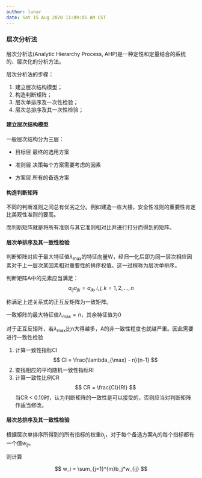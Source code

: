 ```yaml
---
author: lunar
date: Sat 15 Aug 2020 11:09:05 AM CST
---
```


### 层次分析法

层次分析法(Analytic Hierarchy Process, AHP)是一种定性和定量结合的系统的、层次化的分析方法。

层次分析法的步骤：

1. 建立层次结构模型；
2. 构造判断矩阵；
3. 层次单排序及一次性检验；
4. 层次总排序及其一次性检验；

#### 建立层次结构模型

一般层次结构分为三层：
- 目标层
最终的选用方案

- 准则层
决策每个方案需要考虑的因素

- 方案层
所有的备选方案

#### 构造判断矩阵

不同的判断准则之间总有优劣之分。例如建造一栋大楼，安全性准则的重要性肯定比美观性准则的要高。

而判断矩阵就是将所有准则与其它准则相对比并进行打分而得到的矩阵。

#### 层次单排序及其一致性检验

判断矩阵对应于最大特征值$\lambda_{\max}$的特征向量W，经归一化后即为同一层次相应因素对于上一层次某因素相对重要性的排序权值。这一过程称为层次单排序。

判断矩阵A中的元素应当满足：
$$
a_{ij}a_{jk} = a_{ik}, i,j,k=1,2,\dots,n
$$

称满足上述关系式的正互反矩阵为一致矩阵。

一致矩阵的最大特征值$\lambda_{\max} = n$，其余特征值为0

对于正互反矩阵，若$\lambda_{\max}$比n大得越多，A的非一致性程度也就越严重。因此需要进行一致性检验

1. 计算一致性指标CI
$$
CI = \frac{\lambda_{\max} - n}{n-1}
$$
2. 查找相应的平均随机一致性指标RI
3. 计算一致性比例CR
$$
CR = \frac{CI}{RI}
$$
当CR < 0.10时，认为判断矩阵的一致性是可以接受的，否则应当对判断矩阵作适当修改。

#### 层次总排序及其一致性检验

根据层次单排序所得到的所有指标的权重$b_j$，对于每个备选方案$A_i$的每个指标都有一个值$w_{ij}$。

则计算

$$
w_i = \sum_{j=1}^{m}b_j*w_{ij}
$$



